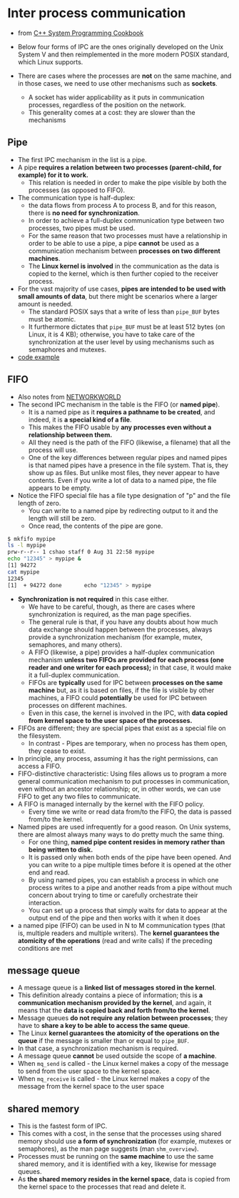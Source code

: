 # Inter process communication
- from [C++ System Programming Cookbook](https://www.amazon.com/System-Programming-Cookbook-system-level-programming/dp/1838646558)

- Below four forms of IPC are the ones originally developed on the Unix System V and then reimplemented in the more modern POSIX standard, which Linux supports.
- There are cases where the processes are **not** on the same machine, and in those cases, we need to use other mechanisms such as **sockets**.
  - A socket has wider applicability as it puts in communication processes, regardless of the position on the network.
  - This generality comes at a cost: they are slower than the mechanisms

## Pipe
- The first IPC mechanism in the list is a pipe.
- A pipe **requires a relation between two processes (parent-child, for example) for it to work.**
  - This relation is needed in order to make the pipe visible by both the processes (as opposed to FIFO).
- The communication type is half-duplex:
  - the data flows from process A to process B, and for this reason, there is **no need for synchronization**.
  - In order to achieve a full-duplex communication type between two processes, two pipes must be used.
  - For the same reason that two processes must have a relationship in order to be able to use a pipe, a pipe **cannot** be used as a communication mechanism between **processes on two different machines**.
  - The **Linux kernel is involved** in the communication as the data is copied to the kernel, which is then further copied to the receiver process.
- For the vast majority of use cases, **pipes are intended to be used with small amounts of data**, but there might be scenarios where a larger amount is needed.
  - The standard POSIX says that a write of less than `pipe_BUF` bytes must be atomic.
  - It furthermore dictates that `pipe_BUF` must be at least 512 bytes (on Linux, it is 4 KB); otherwise, you have to take care of the synchronization at the user level by using mechanisms such as semaphores and mutexes.
- [code example](demo/pipe.h)

## FIFO
- Also notes from [NETWORKWORLD](https://www.networkworld.com/article/3251853/why-use-named-pipes-on-linux.html)
- The second IPC mechanism in the table is the FIFO (or **named pipe**).
  - It is a named pipe as it **requires a pathname to be created**, and indeed, it is **a special kind of a file**.
  - This makes the FIFO usable by **any processes even without a relationship between them.**
  - All they need is the path of the FIFO (likewise, a filename) that all the process will use.
  - One of the key differences between regular pipes and named pipes is that named pipes have a presence in the file system. That is, they show up as files. But unlike most files, they never appear to have contents. Even if you write a lot of data to a named pipe, the file appears to be empty.
- Notice the FIFO special file has a file type designation of "p" and the file length of zero.
  - You can write to a named pipe by redirecting output to it and the length will still be zero.
  - Once read, the contents of the pipe are gone.
```bash
$ mkfifo mypipe
ls -l mypipe
prw-r--r-- 1 cshao staff 0 Aug 31 22:58 mypipe
echo "12345" > mypipe &
[1] 94272
cat mypipe
12345
[1]  + 94272 done       echo "12345" > mypipe
```
- **Synchronization is not required** in this case either.
  - We have to be careful, though, as there are cases where synchronization is required, as the man page specifies.
  - The general rule is that, if you have any doubts about how much data exchange should happen between the processes, always provide a synchronization mechanism (for example, mutex, semaphores, and many others).
  - A FIFO (likewise, a pipe) provides a half-duplex communication mechanism **unless two FIFOs are provided for each process (one reader and one writer for each process);** in that case, it would make it a full-duplex communication.
  - FIFOs are **typically** used for IPC between **processes on the same machine** but, as it is based on files, if the file is visible by other machines, a FIFO could **potentially** be used for IPC between processes on different machines.
  - Even in this case, the kernel is involved in the IPC, with **data copied from kernel space to the user space of the processes.**
- FIFOs are different; they are special pipes that exist as a special file on the filesystem.
  - In contrast - Pipes are temporary, when no process has them open, they cease to exist.
- In principle, any process, assuming it has the right permissions, can access a FIFO.
- FIFO-distinctive characteristic: Using files allows us to program a more general communication mechanism to put processes in communication, even without an ancestor relationship; or, in other words, we can use FIFO to get any two files to communicate.
- A FIFO is managed internally by the kernel with the FIFO policy.
  - Every time we write or read data from/to the FIFO, the data is passed from/to the kernel.
- Named pipes are used infrequently for a good reason. On Unix systems, there are almost always many ways to do pretty much the same thing.
  - For one thing, **named pipe content resides in memory rather than being written to disk.**
  - It is passed only when both ends of the pipe have been opened. And you can write to a pipe multiple times before it is opened at the other end and read.
  - By using named pipes, you can establish a process in which one process writes to a pipe and another reads from a pipe without much concern about trying to time or carefully orchestrate their interaction.
  - You can set up a process that simply waits for data to appear at the output end of the pipe and then works with it when it does
- a named pipe (FIFO) can be used in N to M communication types (that is, multiple readers and multiple writers). The **kernel guarantees the atomicity of the operations** (read and write calls) if the preceding conditions are met

## message queue
- A message queue is a **linked list of messages stored in the kernel**.
- This definition already contains a piece of information; this is **a communication mechanism provided by the kernel**, and again, it means that the **data is copied back and forth from/to the kernel**.
- Message queues **do not require any relation between processes**; they have to **share a key to be able to access the same queue**.
- The Linux **kernel guarantees the atomicity of the operations on the queue** if the message is smaller than or equal to `pipe_BUF`.
- In that case, a synchronization mechanism is required.
- A message queue **cannot** be used outside the scope of **a machine**.
- When `mq_send` is called - the Linux kernel makes a copy of the message to send from the user space to the kernel space.
- When `mq_receive` is called - the Linux kernel makes a copy of the message from the kernel space to the user space

## shared memory
- This is the fastest form of IPC.
- This comes with a cost, in the sense that the processes using shared memory should use **a form of synchronization** (for example, mutexes or semaphores), as the man page suggests (man `shm_overview`).
- Processes must be running on the **same machine** to use the same shared memory, and it is identified with a key, likewise for message queues.
- As **the shared memory resides in the kernel space**, data is copied from the kernel space to the processes that read and delete it.

